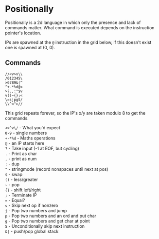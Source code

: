 # Positionally

Positionally is a 2d language in which only the presence and lack of commands matter. What command is executed depends on the instruction pointer's location.

IPs are spawned at the `@` instruction in the grid below, if this doesn't exist one is spawned at (0, 0).

## Commands

```
//<v>v\\
/012345\
>6789&|^
^+-*%d@<
>?.,:"$v
v()~{};<
\=sjpgS/
\\^<^>//
```

This grid repeats forever, so the IP's x/y are taken modulo 8 to get the commands.

`<>^v\/` - What you'd expect  
`0-9` - single numbers  
`+-*%d` - Maths operations  
`@` - an IP starts here  
`?` - Take input (-1 at EOF, but cycling)  
`.` - Print as char  
`,` - print as num  
`:` - dup  
`"` - stringmode (record nonspaces until next at pos)  
`$` - swap  
`()` - less/greater  
`~` - pop  
`{}` - shift left/right  
`;` - Terminate IP  
`=` - Equal?  
`s` - Skip next op if nonzero  
`j` - Pop two numbers and jump  
`p` - Pop two numbers and an ord and put char  
`g` - Pop two numbers and get char at point  
`S` - Unconditionally skip next instruction  
`&|` - push/pop global stack  
